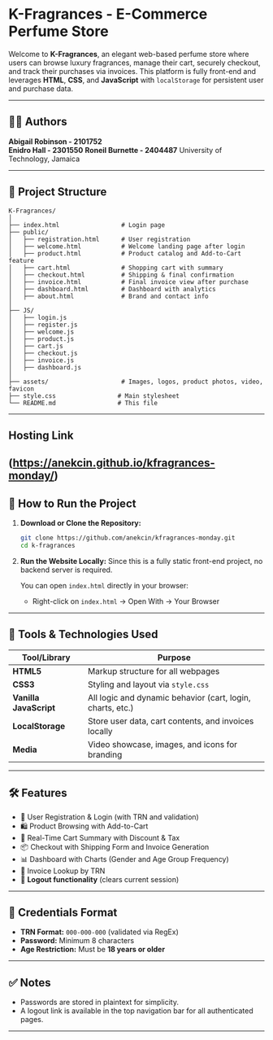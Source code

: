 # K-Fragrances - E-Commerce Perfume Store

Welcome to **K-Fragrances**, an elegant web-based perfume store where users can browse luxury fragrances, manage their cart, securely checkout, and track their purchases via invoices. This platform is fully front-end and leverages **HTML**, **CSS**, and **JavaScript** with `localStorage` for persistent user and purchase data.

---

## 👩‍💻 Authors

**Abigail Robinson - 2101752**  
**Enidro Hall - 2301550**
**Roneil Burnette - 2404487**
University of Technology, Jamaica 


---

## 📁 Project Structure

```
K-Fragrances/
│
├── index.html                 # Login page
├── public/
│   ├── registration.html      # User registration
│   ├── welcome.html           # Welcome landing page after login
│   ├── product.html           # Product catalog and Add-to-Cart feature
│   ├── cart.html              # Shopping cart with summary
│   ├── checkout.html          # Shipping & final confirmation
│   ├── invoice.html           # Final invoice view after purchase
│   ├── dashboard.html         # Dashboard with analytics
│   ├── about.html             # Brand and contact info
│
├── JS/
│   ├── login.js
│   ├── register.js
│   ├── welcome.js
│   ├── product.js
│   ├── cart.js
│   ├── checkout.js
│   ├── invoice.js
│   ├── dashboard.js
│
├── assets/                    # Images, logos, product photos, video, favicon
├── style.css                 # Main stylesheet
└── README.md                 # This file
```

---
## Hosting Link
(https://anekcin.github.io/kfragrances-monday/)
---

## 🚀 How to Run the Project

1. **Download or Clone the Repository:**
   ```bash
   git clone https://github.com/anekcin/kfragrances-monday.git
   cd k-fragrances
   ```

2. **Run the Website Locally:**
   Since this is a fully static front-end project, no backend server is required.

   You can open `index.html` directly in your browser:
   - Right-click on `index.html` → Open With → Your Browser

---

## 🔧 Tools & Technologies Used

| Tool/Library     | Purpose                                           |
|------------------|---------------------------------------------------|
| **HTML5**        | Markup structure for all webpages                 |
| **CSS3**         | Styling and layout via `style.css`                |
| **Vanilla JavaScript** | All logic and dynamic behavior (cart, login, charts, etc.) |
| **LocalStorage** | Store user data, cart contents, and invoices locally |
| **Media**        | Video showcase, images, and icons for branding    |

---

## 🛠️ Features

- 🔐 User Registration & Login (with TRN and validation)
- 🛍️ Product Browsing with Add-to-Cart
- 🛒 Real-Time Cart Summary with Discount & Tax
- 📦 Checkout with Shipping Form and Invoice Generation
- 📊 Dashboard with Charts (Gender and Age Group Frequency)
- 🧾 Invoice Lookup by TRN
- 🚪 **Logout functionality** (clears current session)

---

## 🔐 Credentials Format

- **TRN Format:** `000-000-000` (validated via RegEx)
- **Password:** Minimum 8 characters
- **Age Restriction:** Must be **18 years or older**

---

## ✅ Notes

- Passwords are stored in plaintext for simplicity.
- A logout link is available in the top navigation bar for all authenticated pages.

---
 

